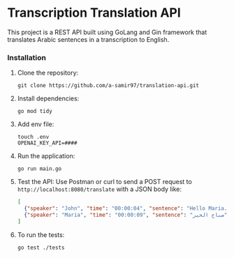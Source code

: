 # Transcription Translation API

This project is a REST API built using GoLang and Gin framework that translates Arabic sentences in a transcription to English.

### Installation

1. Clone the repository:
    ```
    git clone https://github.com/a-samir97/translation-api.git
    ```
   
2. Install dependencies:
    ```
    go mod tidy
    ```
    
3. Add env file:
    ```
    touch .env
    OPENAI_KEY_API=#### 
    ```
    
4. Run the application:
    ```
    go run main.go
    ```

5. Test the API:
    Use Postman or curl to send a POST request to `http://localhost:8080/translate` with a JSON body like:
    ```json
    [
      {"speaker": "John", "time": "00:00:04", "sentence": "Hello Maria."},
      {"speaker": "Maria", "time": "00:00:09", "sentence": "صباح الخير"}
    ]
    ```

6. To run the tests:
    ```
    go test ./tests
    ```
